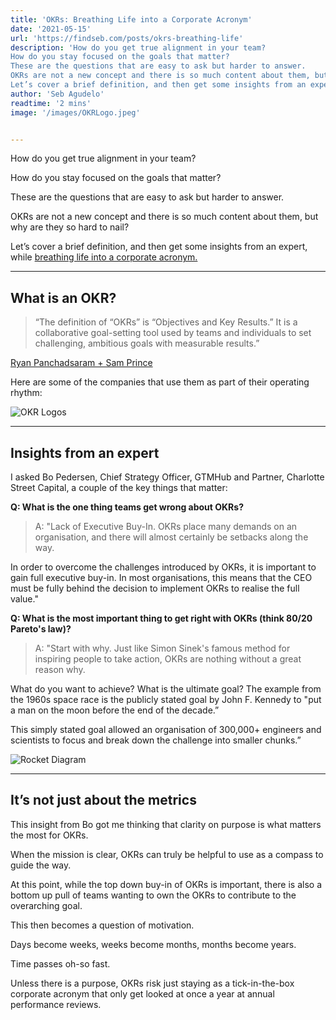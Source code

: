 ```yaml
---
title: 'OKRs: Breathing Life into a Corporate Acronym'
date: '2021-05-15'
url: 'https://findseb.com/posts/okrs-breathing-life'
description: 'How do you get true alignment in your team?
How do you stay focused on the goals that matter?
These are the questions that are easy to ask but harder to answer.
OKRs are not a new concept and there is so much content about them, but why are they so hard to nail?
Let’s cover a brief definition, and then get some insights from an expert, while breathing life into a corporate acronym.'
author: 'Seb Agudelo'
readtime: '2 mins'
image: '/images/OKRLogo.jpeg'


---
```


How do you get true alignment in your team?

How do you stay focused on the goals that matter?

These are the questions that are easy to ask but harder to answer.

OKRs are not a new concept and there is so much content about them, but why are they so hard to nail?

Let’s cover a brief definition, and then get some insights from an expert, while [breathing life into a corporate acronym.](https://review.firstround.com/How-to-Make-OKRs-Actually-Work-at-Your-Startup)

---

## What is an OKR?

> “The definition of “OKRs” is “Objectives and Key Results.” It is a collaborative goal-setting tool used by teams and individuals to set challenging, ambitious goals with measurable results.”

[Ryan Panchadsaram + Sam Prince](https://www.whatmatters.com/faqs/okr-meaning-definition-example/)

Here are some of the companies that use them as part of their operating rhythm:

![OKR Logos](/images/OKRLogo.jpeg "Logos of companies that use OKRs")

---

## Insights from an expert

I asked Bo Pedersen, Chief Strategy Officer, GTMHub and Partner, Charlotte Street Capital, a couple of the key things that matter:

**Q: What is the one thing teams get wrong about OKRs?**

> A: "Lack of Executive Buy-In. OKRs place many demands on an organisation, and there will almost certainly be setbacks along the way.

In order to overcome the challenges introduced by OKRs, it is important to gain full executive buy-in. In most organisations, this means that the CEO must be fully behind the decision to implement OKRs to realise the full value."

**Q: What is the most important thing to get right with OKRs (think 80/20 Pareto's law)?**

> A: "Start with why. Just like Simon Sinek's famous method for inspiring people to take action, OKRs are nothing without a great reason why.

What do you want to achieve? What is the ultimate goal? The example from the 1960s space race is the publicly stated goal by John F. Kennedy to "put a man on the moon before the end of the decade.”

This simply stated goal allowed an organisation of 300,000+ engineers and scientists to focus and break down the challenge into smaller chunks.”

![Rocket Diagram](/images/RocketGoal.png "Diagram showing steps to design as rocket")

---

## It’s not just about the metrics

This insight from Bo got me thinking that clarity on purpose is what matters the most for OKRs.

When the mission is clear, OKRs can truly be helpful to use as a compass to guide the way.

At this point, while the top down buy-in of OKRs is important, there is also a bottom up pull of teams wanting to own the OKRs to contribute to the overarching goal.

This then becomes a question of motivation.

Days become weeks, weeks become months, months become years.

Time passes oh-so fast.

Unless there is a purpose, OKRs risk just staying as a tick-in-the-box corporate acronym that only get looked at once a year at annual performance reviews.
